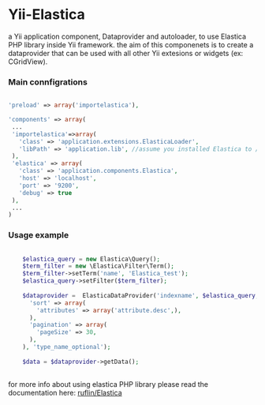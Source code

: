Yii-Elastica
============

a Yii application component, Dataprovider and autoloader, to use Elastica PHP library inside Yii framework.
the aim of this componenets is to create a dataprovider that can be used  with all other Yii extesions or widgets (ex: CGridView).

### Main connfigrations

 ```php

'preload' => array('importelastica'),

'components' => array(
  ...
  'importelastica'=>array(
    'class' => 'application.extensions.ElasticaLoader',
    'libPath' => 'application.lib', //assume you installed Elastica to /lib/
  ),
  'elastica' => array(
    'class' => 'application.components.Elastica',
    'host' => 'localhost',
    'port' => '9200',
    'debug' => true
  ),
  ...
)
```


### Usage example

```php
    
    $elastica_query = new Elastica\Query();
    $term_filter = new \Elastica\Filter\Term();
    $term_filter->setTerm('name', 'Elastica_test');
    $elastica_query->setFilter($term_filter);
    
    $dataprovider =  ElasticaDataProvider('indexname', $elastica_query, array(
      'sort' => array(
        'attributes' => array('attribute.desc',),
      ),
      'pagination' => array(
        'pageSize' => 30,
      ),
    ), 'type_name_optional');
      
    $data = $dataprovider->getData();
      
```

for more info about using elastica PHP library please read the documentation here:
[ ruflin/Elastica](https://github.com/ruflin/Elastica)
